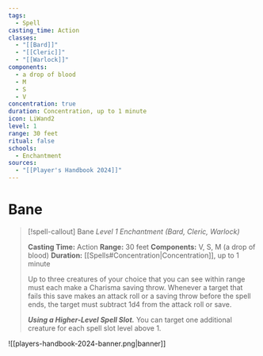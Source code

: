 ```yaml
---
tags:
  - Spell
casting_time: Action
classes:
  - "[[Bard]]"
  - "[[Cleric]]"
  - "[[Warlock]]"
components:
  - a drop of blood
  - M
  - S
  - V
concentration: true
duration: Concentration, up to 1 minute
icon: LiWand2
level: 1
range: 30 feet
ritual: false
schools:
  - Enchantment
sources:
  - "[[Player's Handbook 2024]]"
---
```


# Bane

>[!spell-callout] Bane
>_Level 1 Enchantment (Bard, Cleric, Warlock)_
>
>**Casting Time:** Action
>**Range:** 30 feet
>**Components:** V, S, M (a drop of blood)
>**Duration:** [[Spells#Concentration\|Concentration]], up to 1 minute
>
>Up to three creatures of your choice that you can see within range must each make a Charisma saving throw. Whenever a target that fails this save makes an attack roll or a saving throw before the spell ends, the target must subtract 1d4 from the attack roll or save.
>
>**_Using a Higher-Level Spell Slot._** You can target one additional creature for each spell slot level above 1.


![[players-handbook-2024-banner.png|banner]]
